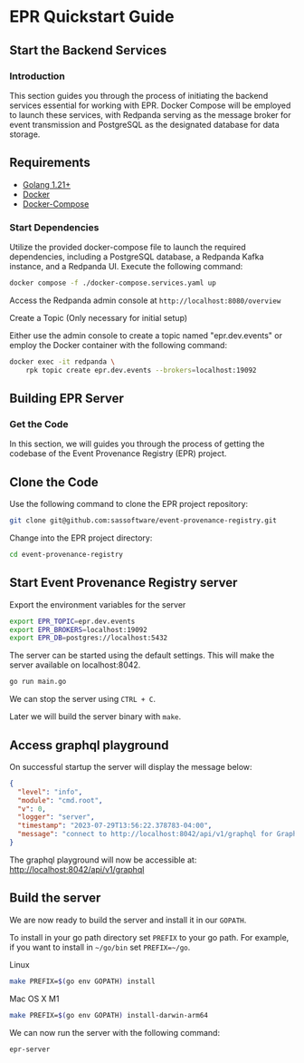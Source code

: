 # EPR Quickstart Guide

## Start the Backend Services

### Introduction

This section guides you through the process of initiating the backend services
essential for working with EPR. Docker Compose will be employed to launch these
services, with Redpanda serving as the message broker for event transmission and
PostgreSQL as the designated database for data storage.

## Requirements

- [Golang 1.21+](https://go.dev/dl/)
- [Docker](https://docs.docker.com/engine/install)
- [Docker-Compose](https://docs.docker.com/engine/install)

### Start Dependencies

Utilize the provided docker-compose file to launch the required dependencies,
including a PostgreSQL database, a Redpanda Kafka instance, and a Redpanda UI.
Execute the following command:

```bash
docker compose -f ./docker-compose.services.yaml up
```

Access the Redpanda admin console at `http://localhost:8080/overview`

Create a Topic (Only necessary for initial setup)

Either use the admin console to create a topic named "epr.dev.events" or employ
the Docker container with the following command:

```bash
docker exec -it redpanda \
    rpk topic create epr.dev.events --brokers=localhost:19092
```

## Building EPR Server

### Get the Code

In this section, we will guides you through the process of getting the codebase
of the Event Provenance Registry (EPR) project.

## Clone the Code

Use the following command to clone the EPR project repository:

```bash
git clone git@github.com:sassoftware/event-provenance-registry.git
```

Change into the EPR project directory:

```bash
cd event-provenance-registry
```

## Start Event Provenance Registry server

Export the environment variables for the server

```bash
export EPR_TOPIC=epr.dev.events
export EPR_BROKERS=localhost:19092
export EPR_DB=postgres://localhost:5432
```

The server can be started using the default settings. This will make the server
available on localhost:8042.

```bash
go run main.go
```

We can stop the server using `CTRL + C`.

Later we will build the server binary with `make`.

## Access graphql playground

On successful startup the server will display the message below:

```json
{
  "level": "info",
  "module": "cmd.root",
  "v": 0,
  "logger": "server",
  "timestamp": "2023-07-29T13:56:22.378783-04:00",
  "message": "connect to http://localhost:8042/api/v1/graphql for GraphQL playground"
}
```

The graphql playground will now be accessible at:
<http://localhost:8042/api/v1/graphql>

## Build the server

We are now ready to build the server and install it in our `GOPATH`.

To install in your go path directory set `PREFIX` to your go path. For example,
if you want to install in `~/go/bin` set `PREFIX=~/go`.

Linux

```bash
make PREFIX=$(go env GOPATH) install
```

Mac OS X M1

```bash
make PREFIX=$(go env GOPATH) install-darwin-arm64
```

We can now run the server with the following command:

```bash
epr-server
```
